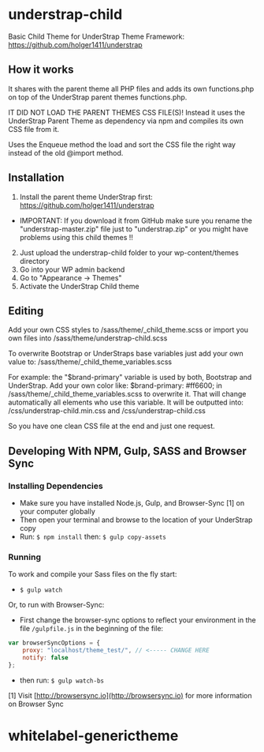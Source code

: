 # understrap-child
Basic Child Theme for UnderStrap Theme Framework: https://github.com/holger1411/understrap

## How it works
It shares with the parent theme all PHP files and adds its own functions.php on top of the UnderStrap parent themes functions.php.

IT DID NOT LOAD THE PARENT THEMES CSS FILE(S)!
Instead it uses the UnderStrap Parent Theme as dependency via npm and compiles its own CSS file from it.

Uses the Enqueue method the load and sort the CSS file the right way instead of the old @import method.

## Installation
1. Install the parent theme UnderStrap first: https://github.com/holger1411/understrap
- IMPORTANT: If you download it from GitHub make sure you rename the "understrap-master.zip" file just to "understrap.zip" or you might have problems using this child themes !!

2. Just upload the understrap-child folder to your wp-content/themes directory
3. Go into your WP admin backend 
4. Go to "Appearance -> Themes"
5. Activate the UnderStrap Child theme

## Editing
Add your own CSS styles to /sass/theme/_child_theme.scss
or import you own files into /sass/theme/understrap-child.scss

To overwrite Bootstrap or UnderStraps base variables just add your own value to:
/sass/theme/_child_theme_variables.scss

For example:
the "$brand-primary" variable is used by both, Bootstrap and UnderStrap.
Add your own color like:
$brand-primary: #ff6600;
in /sass/theme/_child_theme_variables.scss to overwrite it.
That will change automatically all elements who use this variable.
It will be outputted into:
/css/understrap-child.min.css
and
/css/understrap-child.css

So you have one clean CSS file at the end and just one request.

## Developing With NPM, Gulp, SASS and Browser Sync

### Installing Dependencies
- Make sure you have installed Node.js, Gulp, and Browser-Sync [1] on your computer globally
- Then open your terminal and browse to the location of your UnderStrap copy
- Run: `$ npm install` then: `$ gulp copy-assets`

### Running
To work and compile your Sass files on the fly start:

- `$ gulp watch`

Or, to run with Browser-Sync:

- First change the browser-sync options to reflect your environment in the file `/gulpfile.js` in the beginning of the file:
```javascript
var browserSyncOptions = {
    proxy: "localhost/theme_test/", // <----- CHANGE HERE
    notify: false
};
```
- then run: `$ gulp watch-bs`

[1] Visit [http://browsersync.io](http://browsersync.io) for more information on Browser Sync
# whitelabel-generictheme
